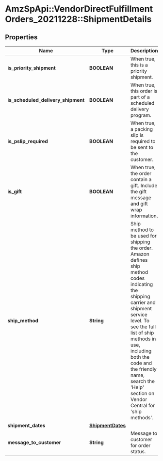 # AmzSpApi::VendorDirectFulfillmentOrders_20211228::ShipmentDetails

## Properties
Name | Type | Description | Notes
------------ | ------------- | ------------- | -------------
**is_priority_shipment** | **BOOLEAN** | When true, this is a priority shipment. | 
**is_scheduled_delivery_shipment** | **BOOLEAN** | When true, this order is part of a scheduled delivery program. | [optional] 
**is_pslip_required** | **BOOLEAN** | When true, a packing slip is required to be sent to the customer. | 
**is_gift** | **BOOLEAN** | When true, the order contain a gift. Include the gift message and gift wrap information. | [optional] 
**ship_method** | **String** | Ship method to be used for shipping the order. Amazon defines ship method codes indicating the shipping carrier and shipment service level. To see the full list of ship methods in use, including both the code and the friendly name, search the &#x27;Help&#x27; section on Vendor Central for &#x27;ship methods&#x27;. | 
**shipment_dates** | [**ShipmentDates**](ShipmentDates.md) |  | 
**message_to_customer** | **String** | Message to customer for order status. | 

